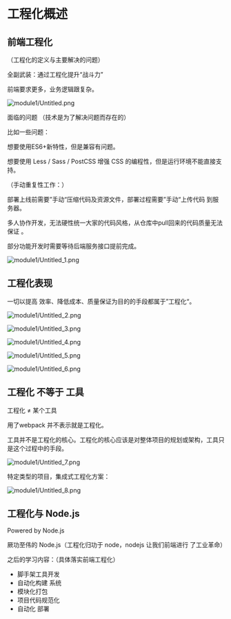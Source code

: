 # 工程化概述

## 前端工程化

（工程化的定义与主要解决的问题）

全副武装：通过工程化提升“战斗力”

前端要求更多，业务逻辑跟复杂。

![module1/Untitled.png](module1/Untitled.png)

面临的问题 （技术是为了解决问题而存在的）

比如一些问题：

想要使用ES6+新特性，但是兼容有问题。

想要使用 Less / Sass / PostCSS 增强 CSS 的编程性，但是运行环境不能直接支持。

（手动重复性工作：）

部署上线前需要”手动“压缩代码及资源文件，部署过程需要”手动“上传代码 到服务器。

多人协作开发，无法硬性统一大家的代码风格，从仓库中pull回来的代码质量无法保证 。

部分功能开发时需要等待后端服务接口提前完成。

![module1/Untitled_1.png](module1/Untitled_1.png)

## 工程化表现

一切以提高 效率、降低成本、质量保证为目的的手段都属于”工程化“。

![module1/Untitled_2.png](module1/Untitled_2.png)

![module1/Untitled_3.png](module1/Untitled_3.png)

![module1/Untitled_4.png](module1/Untitled_4.png)

![module1/Untitled_5.png](module1/Untitled_5.png)

![module1/Untitled_6.png](module1/Untitled_6.png)

## 工程化 不等于 工具

工程化 ≠ 某个工具

用了webpack 并不表示就是工程化。

工具并不是工程化的核心。工程化的核心应该是对整体项目的规划或架构，工具只是这个过程中的手段。

![module1/Untitled_7.png](module1/Untitled_7.png)

特定类型的项目，集成式工程化方案：

![module1/Untitled_8.png](module1/Untitled_8.png)

## 工程化与 Node.js

Powered by Node.js

厥功至伟的 Node.js（工程化归功于 node，nodejs 让我们前端进行 了工业革命）

之后的学习内容：（具体落实前端工程化）

- 脚手架工具开发
- 自动化构建 系统
- 模块化打包
- 项目代码规范化
- 自动化 部署